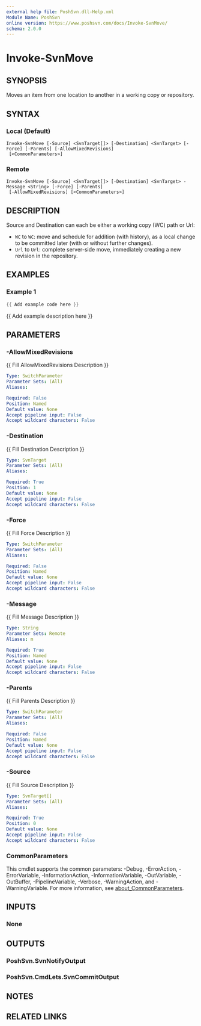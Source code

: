 ```yaml
---
external help file: PoshSvn.dll-Help.xml
Module Name: PoshSvn
online version: https://www.poshsvn.com/docs/Invoke-SvnMove/
schema: 2.0.0
---
```


# Invoke-SvnMove

## SYNOPSIS
Moves an item from one location to another in a working copy or repository.

## SYNTAX

### Local (Default)
```
Invoke-SvnMove [-Source] <SvnTarget[]> [-Destination] <SvnTarget> [-Force] [-Parents] [-AllowMixedRevisions]
 [<CommonParameters>]
```

### Remote
```
Invoke-SvnMove [-Source] <SvnTarget[]> [-Destination] <SvnTarget> -Message <String> [-Force] [-Parents]
 [-AllowMixedRevisions] [<CommonParameters>]
```

## DESCRIPTION
Source and Destination can each be either a working copy (WC) path or Url:
- `WC` to `WC`: move and schedule for addition (with history), as a local change to
  be committed later (with or without further changes).
- `Url` to `Url`: complete server-side move, immediately creating a new revision in the repository.

## EXAMPLES

### Example 1
```powershell
{{ Add example code here }}
```

{{ Add example description here }}

## PARAMETERS

### -AllowMixedRevisions
{{ Fill AllowMixedRevisions Description }}

```yaml
Type: SwitchParameter
Parameter Sets: (All)
Aliases:

Required: False
Position: Named
Default value: None
Accept pipeline input: False
Accept wildcard characters: False
```

### -Destination
{{ Fill Destination Description }}

```yaml
Type: SvnTarget
Parameter Sets: (All)
Aliases:

Required: True
Position: 1
Default value: None
Accept pipeline input: False
Accept wildcard characters: False
```

### -Force
{{ Fill Force Description }}

```yaml
Type: SwitchParameter
Parameter Sets: (All)
Aliases:

Required: False
Position: Named
Default value: None
Accept pipeline input: False
Accept wildcard characters: False
```

### -Message
{{ Fill Message Description }}

```yaml
Type: String
Parameter Sets: Remote
Aliases: m

Required: True
Position: Named
Default value: None
Accept pipeline input: False
Accept wildcard characters: False
```

### -Parents
{{ Fill Parents Description }}

```yaml
Type: SwitchParameter
Parameter Sets: (All)
Aliases:

Required: False
Position: Named
Default value: None
Accept pipeline input: False
Accept wildcard characters: False
```

### -Source
{{ Fill Source Description }}

```yaml
Type: SvnTarget[]
Parameter Sets: (All)
Aliases:

Required: True
Position: 0
Default value: None
Accept pipeline input: False
Accept wildcard characters: False
```

### CommonParameters
This cmdlet supports the common parameters: -Debug, -ErrorAction, -ErrorVariable, -InformationAction, -InformationVariable, -OutVariable, -OutBuffer, -PipelineVariable, -Verbose, -WarningAction, and -WarningVariable. For more information, see [about_CommonParameters](http://go.microsoft.com/fwlink/?LinkID=113216).

## INPUTS

### None

## OUTPUTS

### PoshSvn.SvnNotifyOutput

### PoshSvn.CmdLets.SvnCommitOutput

## NOTES

## RELATED LINKS
